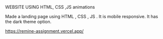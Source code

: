 WEBSITE USING HTML, CSS ,JS animations

Made a landing page using HTML , CSS , JS . 
It is mobile responsive.
It has the dark theme option.


https://remine-assignment.vercel.app/
